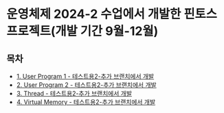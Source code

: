 # 운영체제 2024-2 수업에서 개발한 핀토스 프로젝트(개발 기간 9월-12월) 

## 목차
- [1. User Program 1 - 테스트용2-추가 브랜치에서 개발](docs/user-program-1.md)
- [2. User Program 2 - 테스트용2-추가 브랜치에서 개발](docs/user-program-2.md)
- [3. Thread - 테스트용2-추가 브랜치에서 개발](docs/threads.md)
- [4. Virtual Memory - 테스트용2-추가 브랜치에서 개발](docs/virtual-memory.md)



